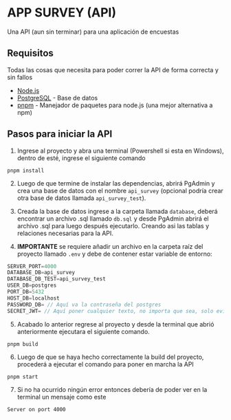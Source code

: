 # APP SURVEY (API)

Una API (aun sin terminar) para una aplicación de encuestas

## Requisitos

Todas las cosas que necesita para poder correr la API de forma correcta y sin fallos

- [Node.js](https://nodejs.org/es)
- [PostgreSQL](https://www.enterprisedb.com/downloads/postgres-postgresql-downloads) - Base de datos
- [pnpm](https://pnpm.io/installation) - Manejador de paquetes para node.js (una mejor alternativa a npm)

## Pasos para iniciar la API

1. Ingrese al proyecto y abra una terminal (Powershell si esta en Windows), dentro de esté, ingrese el siguiente comando

```
pnpm install
```

2. Luego de que termine de instalar las dependencias, abrirá PgAdmin y crea una base de datos con el nombre `api_survey` (opcional podría crear otra base de datos llamada `api_survey_test`).

3. Creada la base de datos ingrese a la carpeta llamada `database`, deberá encontrar un archivo .sql llamado `db.sql` y desde PgAdmin abrirá el archivo .sql para luego después ejecutarlo. Creando asi las tablas y relaciones necesarias para la API.

4. __IMPORTANTE__ se requiere añadir un archivo en la carpeta raíz del proyecto llamado `.env` y debe de contener estar variable de entorno:

```js
SERVER_PORT=4000
DATABASE_DB=api_survey
DATABASE_DB_TEST=api_survey_test
USER_DB=postgres
PORT_DB=5432
HOST_DB=localhost
PASSWORD_DB= // Aquí va la contraseña del postgres
SECRET_JWT= // Aquí poner cualquier texto, no importa que sea, solo evitar poner caracteres especiales
```

5. Acabado lo anterior regrese al proyecto y desde la terminal que abrió anteriormente ejecutara el siguiente comando.

```console
pnpm build
```

6. Luego de que se haya hecho correctamente la build del proyecto, procederá a ejecutar el comando para poner en marcha la API

```console
pnpm start
```

7. Si no ha ocurrido ningún error entonces debería de poder ver en la terminal un mensaje como este

```console
Server on port 4000
```

